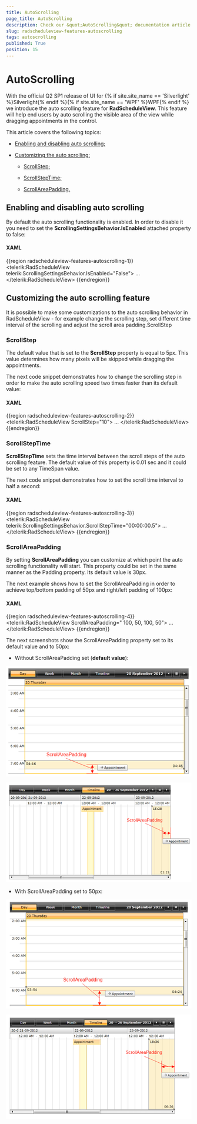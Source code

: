 ```yaml
---
title: AutoScrolling
page_title: AutoScrolling
description: Check our &quot;AutoScrolling&quot; documentation article for the RadScheduleView {{ site.framework_name }} control.
slug: radscheduleview-features-autoscrolling
tags: autoscrolling
published: True
position: 15
---
```


# AutoScrolling

With the official Q2 SP1 release of UI for {% if site.site_name == 'Silverlight' %}Silverlight{% endif %}{% if site.site_name == 'WPF' %}WPF{% endif %} we introduce the auto scrolling feature for __RadScheduleView__. This feature will help end users by auto scrolling the visible area of the view while dragging appointments in the control.

This article covers the following topics:

* [Enabling and disabling auto scrolling;](#enabling-and-disabling-auto-scrolling)

* [Customizing the auto scrolling:](#customizing-the-auto-scrolling-feature)

	* [ScrollStep;](#scrollstep)

	* [ScrollStepTime;](#scrollsteptime)

	* [ScrollAreaPadding.](#scrollareapadding)

## Enabling and disabling auto scrolling

By default the auto scrolling functionality is enabled. In order to disable it you need to set the __ScrollingSettingsBehavior.IsEnabled__ attached property to false:

#### __XAML__

{{region radscheduleview-features-autoscrolling-1}}
	<telerik:RadScheduleView telerik:ScrollingSettingsBehavior.IsEnabled="False">
		...
	</telerik:RadScheduleView>
{{endregion}}

## Customizing the auto scrolling feature

It is possible to make some customizations to the auto scrolling behavior in RadScheduleView - for example change the scrolling step, set different time interval of the scrolling and adjust the scroll area padding.ScrollStep

### ScrollStep

The default value that is set to the __ScrollStep__ property is equal to 5px. This value determines how many pixels will be skipped while dragging the appointments.

The next code snippet demonstrates how to change the scrolling step in order to make the auto scrolling speed two times faster than its default value:

#### __XAML__
{{region radscheduleview-features-autoscrolling-2}}
	<telerik:RadScheduleView ScrollStep="10">
		…
	</telerik:RadScheduleView>
{{endregion}}

### ScrollStepTime

__ScrollStepTime__ sets the time interval between the scroll steps of the auto scrolling feature. The default value of this property is 0.01 sec and it could be set to any TimeSpan value.

The next code snippet demonstrates how to set the scroll time interval to half a second:

#### __XAML__
{{region radscheduleview-features-autoscrolling-3}}
	<telerik:RadScheduleView telerik:ScrollingSettingsBehavior.ScrollStepTime="00:00:00.5">
		…
	</telerik:RadScheduleView>
{{endregion}}

### ScrollAreaPadding

By setting __ScrollAreaPadding__ you can customize at which point the auto scrolling functionality will start. This property could be set in the same manner as the Padding property.  Its default value is 30px.

The next example shows how to set the ScrollAreaPadding in order to achieve top/bottom padding of 50px and right/left padding of 100px:

#### __XAML__
{{region radscheduleview-features-autoscrolling-4}}
	<telerik:RadScheduleView ScrollAreaPadding=" 100, 50, 100, 50">
		…
	</telerik:RadScheduleView>
{{endregion}}

The next screenshots show the ScrollAreaPadding property set to its default value and to 50px:

* Without ScrollAreaPadding set (__default value__):

![radscheduleview features autoscrolling 1](images/radscheduleview_features_autoscrolling_1.png)

![radscheduleview features autoscrolling 3](images/radscheduleview_features_autoscrolling_3.png)

* With ScrollAreaPadding set to 50px:

![radscheduleview features autoscrolling 2](images/radscheduleview_features_autoscrolling_2.png)

![radscheduleview features autoscrolling 4](images/radscheduleview_features_autoscrolling_4.png)
